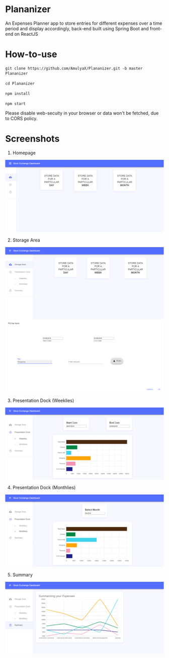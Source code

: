 # Plananizer
An Expenses Planner app to store entries for different expenses over a time period and display accordingly, back-end built using Spring Boot and front-end on ReactJS

# How-to-use
```
git clone https://github.com/AmulyaX/Plananizer.git -b master Plananizer

cd Plananizer

npm install

npm start
```
Please disable web-secuity in your browser or data won't be fetched, due to CORS policy.

# Screenshots

1. Homepage

![ScreenShot](https://raw.githubusercontent.com/AmulyaX/Plananizer/master/screenshots/homepage.PNG)

2. Storage Area

![ScreenShot](https://raw.githubusercontent.com/AmulyaX/Plananizer/master/screenshots/StorageArea.PNG)
![ScreenShot](https://raw.githubusercontent.com/AmulyaX/Plananizer/master/screenshots/StorageAreaW.PNG)

3. Presentation Dock (Weeklies)

![ScreenShot](https://raw.githubusercontent.com/AmulyaX/Plananizer/master/screenshots/PDW.PNG)

4. Presentation Dock (Monthlies)

![ScreenShot](https://raw.githubusercontent.com/AmulyaX/Plananizer/master/screenshots/PDM.PNG)

5. Summary

![ScreenShot](https://raw.githubusercontent.com/AmulyaX/Plananizer/master/screenshots/Summary.PNG)
